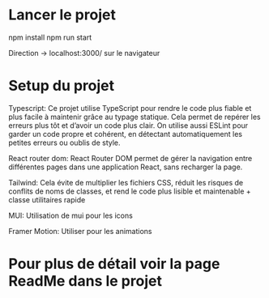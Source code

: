# Lancer le projet
npm install 
npm run start

Direction -> localhost:3000/ sur le navigateur

# Setup du projet

Typescript:
Ce projet utilise TypeScript pour rendre le code plus fiable et plus facile à maintenir grâce au typage statique. Cela permet de repérer les erreurs plus tôt et d’avoir un code plus clair.
On utilise aussi ESLint pour garder un code propre et cohérent, en détectant automatiquement les petites erreurs ou oublis de style.

React router dom:
React Router DOM permet de gérer la navigation entre différentes pages dans une application React, sans recharger la page.

Tailwind:
Cela évite de multiplier les fichiers CSS, réduit les risques de conflits de noms de classes, et rend le code plus lisible et maintenable + classe utilitaires rapide

MUI:
Utilisation de mui pour les icons

Framer Motion:
Utiliser pour les animations


# Pour plus de détail voir la page ReadMe dans le projet


